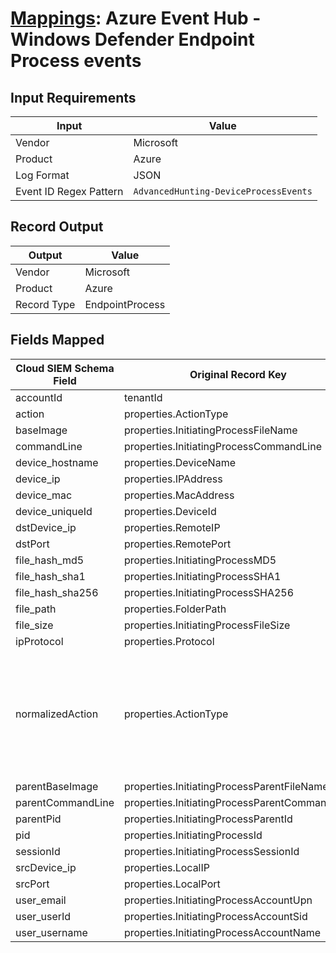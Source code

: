 # [Mappings](README.md): Azure Event Hub - Windows Defender Endpoint Process events

## Input Requirements

|Input|Value|
|-----|-----|
|Vendor|Microsoft|
|Product|Azure|
|Log Format|JSON|
|Event ID Regex Pattern|`AdvancedHunting-DeviceProcessEvents`|

## Record Output

|Output|Value|
|------|-----|
|Vendor|Microsoft|
|Product|Azure|
|Record Type|EndpointProcess|

## Fields Mapped

|Cloud SIEM Schema Field|Original Record Key|Notes|
|-----------------------|-------------------|-----|
|accountId|tenantId||
|action|properties.ActionType||
|baseImage|properties.InitiatingProcessFileName||
|commandLine|properties.InitiatingProcessCommandLine||
|device_hostname|properties.DeviceName||
|device_ip|properties.IPAddress||
|device_mac|properties.MacAddress||
|device_uniqueId|properties.DeviceId||
|dstDevice_ip|properties.RemoteIP||
|dstPort|properties.RemotePort||
|file_hash_md5|properties.InitiatingProcessMD5||
|file_hash_sha1|properties.InitiatingProcessSHA1||
|file_hash_sha256|properties.InitiatingProcessSHA256||
|file_path|properties.FolderPath||
|file_size|properties.InitiatingProcessFileSize||
|ipProtocol|properties.Protocol||
|normalizedAction|properties.ActionType|This is a lookup field. More info to come in the catalog later...|
|parentBaseImage|properties.InitiatingProcessParentFileName||
|parentCommandLine|properties.InitiatingProcessParentCommandLine||
|parentPid|properties.InitiatingProcessParentId||
|pid|properties.InitiatingProcessId||
|sessionId|properties.InitiatingProcessSessionId||
|srcDevice_ip|properties.LocalIP||
|srcPort|properties.LocalPort||
|user_email|properties.InitiatingProcessAccountUpn||
|user_userId|properties.InitiatingProcessAccountSid||
|user_username|properties.InitiatingProcessAccountName||

